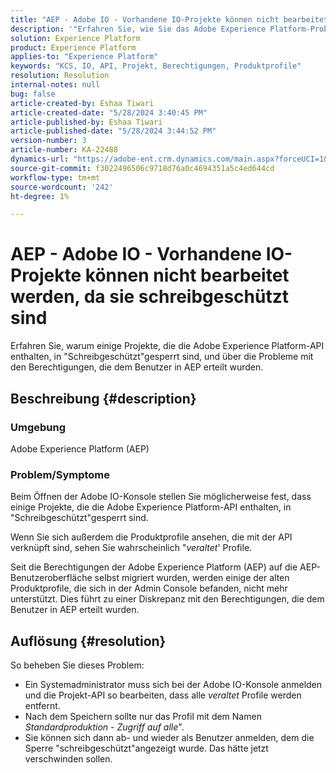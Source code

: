 ```yaml
---
title: "AEP - Adobe IO - Vorhandene IO-Projekte können nicht bearbeitet werden, da sie schreibgeschützt sind"
description: '"Erfahren Sie, wie Sie das Adobe Experience Platform-Problem lösen können, bei dem Projekte, die die API enthalten, in "Schreibgeschützt"gesperrt sind."'
solution: Experience Platform
product: Experience Platform
applies-to: "Experience Platform"
keywords: "KCS, IO, API, Projekt, Berechtigungen, Produktprofile"
resolution: Resolution
internal-notes: null
bug: false
article-created-by: Eshaa Tiwari
article-created-date: "5/28/2024 3:40:45 PM"
article-published-by: Eshaa Tiwari
article-published-date: "5/28/2024 3:44:52 PM"
version-number: 3
article-number: KA-22488
dynamics-url: "https://adobe-ent.crm.dynamics.com/main.aspx?forceUCI=1&pagetype=entityrecord&etn=knowledgearticle&id=bc41fba1-081d-ef11-840b-6045bd026dc7"
source-git-commit: f3022496506c9718d76a0c4694351a5c4ed644cd
workflow-type: tm+mt
source-wordcount: '242'
ht-degree: 1%

---
```


# AEP - Adobe IO - Vorhandene IO-Projekte können nicht bearbeitet werden, da sie schreibgeschützt sind


Erfahren Sie, warum einige Projekte, die die Adobe Experience Platform-API enthalten, in &quot;Schreibgeschützt&quot;gesperrt sind, und über die Probleme mit den Berechtigungen, die dem Benutzer in AEP erteilt wurden.

## Beschreibung {#description}


### Umgebung

Adobe Experience Platform (AEP)

### Problem/Symptome

Beim Öffnen der Adobe IO-Konsole stellen Sie möglicherweise fest, dass einige Projekte, die die Adobe Experience Platform-API enthalten, in &quot;Schreibgeschützt&quot;gesperrt sind.

Wenn Sie sich außerdem die Produktprofile ansehen, die mit der API verknüpft sind, sehen Sie wahrscheinlich &quot;*veraltet*&#39; Profile.

Seit die Berechtigungen der Adobe Experience Platform (AEP) auf die AEP-Benutzeroberfläche selbst migriert wurden, werden einige der alten Produktprofile, die sich in der Admin Console befanden, nicht mehr unterstützt. Dies führt zu einer Diskrepanz mit den Berechtigungen, die dem Benutzer in AEP erteilt wurden.


## Auflösung {#resolution}


So beheben Sie dieses Problem:

- Ein Systemadministrator muss sich bei der Adobe IO-Konsole anmelden und die Projekt-API so bearbeiten, dass alle *veraltet* Profile werden entfernt.
- Nach dem Speichern sollte nur das Profil mit dem Namen *Standardproduktion - Zugriff auf alle*&quot;.
- Sie können sich dann ab- und wieder als Benutzer anmelden, dem die Sperre &quot;schreibgeschützt&quot;angezeigt wurde. Das hätte jetzt verschwinden sollen.



